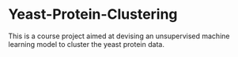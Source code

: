# Yeast-Protein-Clustering
This is a course project aimed at devising an unsupervised machine learning model to cluster the yeast protein data.
